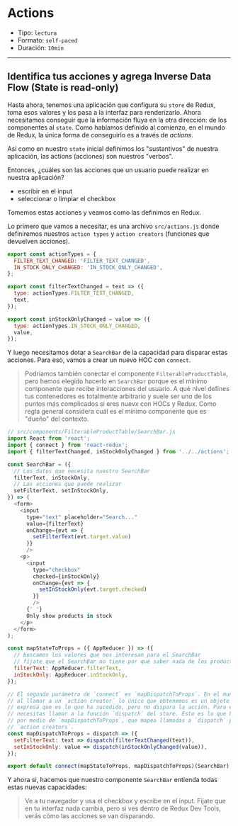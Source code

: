 # Actions

* Tipo: `lectura`
* Formato: `self-paced`
* Duración: `10min`

***

## Identifica tus acciones y agrega Inverse Data Flow (**State is read-only**)

Hasta ahora, tenemos una aplicación que configura su `store` de Redux, toma esos
valores y los pasa a la interfaz para renderizarlo. Ahora necesitamos conseguir
que la información fluya en la otra dirección: de los componentes al `state`.
Como habíamos definido al comienzo, en el mundo de Redux, la única forma de
conseguirlo es a través de _actions_.

Así como en nuestro `state` inicial definimos los "sustantivos" de nuestra
aplicación, las actions (acciones) son nuestros "verbos".

Entonces, ¿cuáles son las acciones que un usuario puede realizar en nuestra
aplicación?

* escribir en el input
* seleccionar o limpiar el checkbox

Tomemos estas acciones y veamos como las definimos en Redux.

Lo primero que vamos a necesitar, es una archivo `src/actions.js` donde
definiremos nuestros `action types` y `action creators` (funciones que devuelven
acciones).

```js
export const actionTypes = {
  FILTER_TEXT_CHANGED: 'FILTER_TEXT_CHANGED',
  IN_STOCK_ONLY_CHANGED: 'IN_STOCK_ONLY_CHANGED',
};

export const filterTextChanged = text => ({
  type: actionTypes.FILTER_TEXT_CHANGED,
  text,
});

export const inStockOnlyChanged = value => ({
  type: actionTypes.IN_STOCK_ONLY_CHANGED,
  value,
});
```

Y luego necesitamos dotar a `SearchBar` de la capacidad para disparar estas
acciones. Para eso, vamos a crear un nuevo HOC con `connect`.

> Podríamos también conectar el componente `FilterableProductTable`, pero hemos
> elegido hacerlo en `SearchBar` porque es el mínimo componente que recibe
> interacciones del usuario. A qué nivel defines tus contenedores es totalmente
> arbitrario y suele ser uno de los puntos más complicados si eres nuevx con
> HOCs y Redux. Como regla general considera cuál es el mínimo componente que es
> "dueño" del contexto.

```js
// src/components/FilterableProductTable/SearchBar.js
import React from 'react';
import { connect } from 'react-redux';
import { filterTextChanged, inStockOnlyChanged } from '../../actions';

const SearchBar = ({
  // Los datos que necesita nuestro SearchBar
  filterText, inStockOnly,
  // Las acciones que puede realizar
  setFilterText, setInStockOnly,
}) => (
  <form>
    <input
      type="text" placeholder="Search..."
      value={filterText}
      onChange={evt => {
        setFilterText(evt.target.value)
      }}
      />
    <p>
      <input
        type="checkbox"
        checked={inStockOnly}
        onChange={evt => {
          setInStockOnly(evt.target.checked)
        }}
        />
      {' '}
      Only show products in stock
    </p>
  </form>
);

const mapStateToProps = ({ AppReducer }) => ({
  // buscamos los valores que nos interesan para el SearchBar
  // fíjate que el SearchBar no tiene por qué saber nada de los productos
  filterText: AppReducer.filterText,
  inStockOnly: AppReducer.inStockOnly,
});

// El segundo parámetro de `connect` es `mapDispatchToProps`. En el mundo Redux
// al llamar a un `action creator` lo único que obtenemos es un objeto que
// expresa que es lo que ha sucedido, pero no dispara la acción. Para esto
// necesitas llamar a la función `dispatch` del store. Esto es lo que hacemos
// por medio de `mapDispatchToProps`, que mapea llamadas a `dispatch` para tus
// `action creators`.
const mapDispatchToProps = dispatch => ({
  setFilterText: text => dispatch(filterTextChanged(text)),
  setInStockOnly: value => dispatch(inStockOnlyChanged(value)),
});

export default connect(mapStateToProps, mapDispatchToProps)(SearchBar);
```

Y ahora si, hacemos que nuestro componente `SearchBar` entienda todas estas
nuevas capacidades:

> Ve a tu navegador y usa el checkbox y escribe en el input. Fijate que en tu
> interfaz nada cambia, pero si ves dentro de Redux Dev Tools, verás cómo las
> acciones se van disparando.
